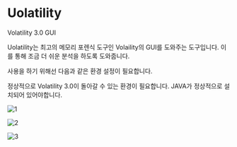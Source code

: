 # Uolatility
Volatility 3.0 GUI

Uolatility는 최고의 메모리 포렌식 도구인 Volaility의 GUI를 도와주는 도구입니다.
이를 통해 조금 더 쉬운 분석을 하도록 도와줍니다.

사용을 하기 위해선 다음과 같은 환경 설정이 필요합니다.

정상적으로 Volatility 3.0이 돌아갈 수 있는 환경이 필요합니다.
JAVA가 정상적으로 설치되어 있어야합니다.

![1](https://github.com/UUUUUUUR/Uolatility/assets/55016592/9581a97a-66f9-46ac-b45b-fbb3c8f48693)

![2](https://github.com/UUUUUUUR/Uolatility/assets/55016592/80e820b8-eafe-440e-88e2-cf718a10a5b6)

![3](https://github.com/UUUUUUUR/Uolatility/assets/55016592/8f99ee9b-f118-45c5-a49b-a57268927b7f)
